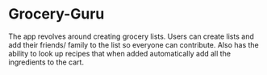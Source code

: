 # Grocery-Guru

The app revolves around creating grocery lists. Users can create lists and add their friends/ family to the list 
so everyone can contribute. Also has the ability to look up recipes that when added automatically add all the ingredients 
to the cart.
